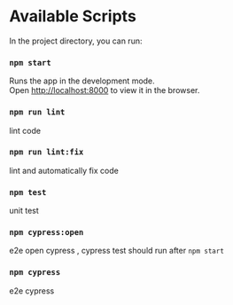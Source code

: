 # Available Scripts

In the project directory, you can run:

### `npm start`

Runs the app in the development mode.<br>
Open [http://localhost:8000](http://localhost:8000) to view it in the browser.

### `npm run lint`

lint code

### `npm run lint:fix`

lint and automatically fix code

### `npm test`

unit test

### `npm cypress:open`

e2e open cypress , cypress test should run after `npm start`

### `npm cypress`
e2e cypress
